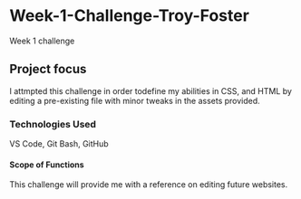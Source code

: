 # Week-1-Challenge-Troy-Foster

Week 1 challenge

## Project focus
I attmpted this challenge in order todefine my abilities in CSS, and HTML by editing a pre-existing file with minor tweaks in the assets provided.

### Technologies Used
VS Code, Git Bash, GitHub

#### Scope of Functions
This challenge will provide me with a reference on editing future websites.
